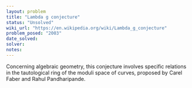 ```yaml
---
layout: problem
title: "Lambda g conjecture"
status: "Unsolved"
wiki_url: "https://en.wikipedia.org/wiki/Lambda_g_conjecture"
problem_posed: "2003"
date_solved:
solver:
notes:
---
```

Concerning algebraic geometry, this conjecture involves specific relations in the tautological ring of the moduli space of curves, proposed by Carel Faber and Rahul Pandharipande.
